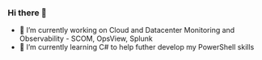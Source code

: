 ### Hi there 👋


- 🔭 I’m currently working on Cloud and Datacenter Monitoring and Observability - SCOM, OpsView, Splunk 
- 🌱 I’m currently learning C# to help futher develop my PowerShell skills


<!--
**f1point2/f1point2** is a ✨ _special_ ✨ repository because its `README.md` (this file) appears on your GitHub profile.

Here are some ideas to get you started:

- 🔭 I’m currently working on ...
- 🌱 I’m currently learning ...
- 👯 I’m looking to collaborate on ...
- 🤔 I’m looking for help with ...
- 💬 Ask me about ...
- 📫 How to reach me: ...
- 😄 Pronouns: ...
- ⚡ Fun fact: ...
-->
